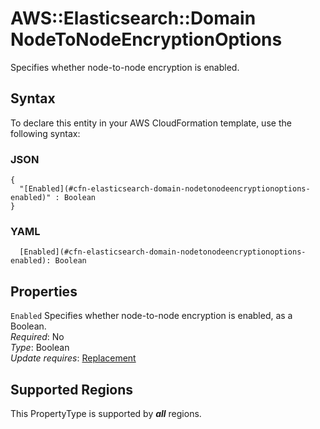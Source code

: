 # AWS::Elasticsearch::Domain NodeToNodeEncryptionOptions<a name="aws-properties-elasticsearch-domain-nodetonodeencryptionoptions"></a>

Specifies whether node\-to\-node encryption is enabled\.

## Syntax<a name="aws-properties-elasticsearch-domain-nodetonodeencryptionoptions-syntax"></a>

To declare this entity in your AWS CloudFormation template, use the following syntax:

### JSON<a name="aws-properties-elasticsearch-domain-nodetonodeencryptionoptions-syntax.json"></a>

```
{
  "[Enabled](#cfn-elasticsearch-domain-nodetonodeencryptionoptions-enabled)" : Boolean
}
```

### YAML<a name="aws-properties-elasticsearch-domain-nodetonodeencryptionoptions-syntax.yaml"></a>

```
  [Enabled](#cfn-elasticsearch-domain-nodetonodeencryptionoptions-enabled): Boolean
```

## Properties<a name="aws-properties-elasticsearch-domain-nodetonodeencryptionoptions-properties"></a>

`Enabled`  <a name="cfn-elasticsearch-domain-nodetonodeencryptionoptions-enabled"></a>
Specifies whether node\-to\-node encryption is enabled, as a Boolean\.  
*Required*: No  
*Type*: Boolean  
*Update requires*: [Replacement](https://docs.aws.amazon.com/AWSCloudFormation/latest/UserGuide/using-cfn-updating-stacks-update-behaviors.html#update-replacement)

## Supported Regions

This PropertyType is supported by ***all*** regions.